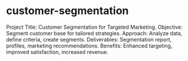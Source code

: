 # customer-segmentation


Project Title: Customer Segmentation for Targeted Marketing. 
Objective: Segment customer base for tailored strategies.
Approach: Analyze data, define criteria, create segments. 
Deliverables: Segmentation report, profiles, marketing recommendations.
Benefits: Enhanced targeting, improved satisfaction, increased revenue.
